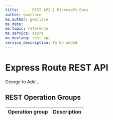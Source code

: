 ```yaml
---
title: .... REST API | Microsoft Docs
author: gwallace
ms.author: gwallace
ms.date: 
ms.topic: reference
ms.service: Azure
ms.devlang: rest-api
service_description: To be added
---
```


# Express Route REST API

George to Add...

## REST Operation Groups 

| Operation group | Description                                                        |
|-----------------|--------------------------------------------------------------------|
